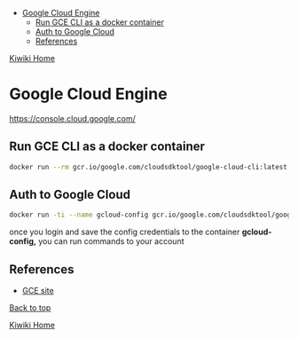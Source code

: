- [Google Cloud Engine](#google-cloud-engine)
  - [Run GCE CLI as a docker container](#run-gce-cli-as-a-docker-container)
  - [Auth to Google Cloud](#auth-to-google-cloud)
  - [References](#references)

[Kiwiki Home](/../../)
# Google Cloud Engine

https://console.cloud.google.com/

## Run GCE CLI as a docker container

```bash
docker run --rm gcr.io/google.com/cloudsdktool/google-cloud-cli:latest gcloud version
```

## Auth to Google Cloud

```bash
docker run -ti --name gcloud-config gcr.io/google.com/cloudsdktool/google-cloud-cli gcloud auth login
```

once you login and save the config credentials to the container **gcloud-config,** you can run commands to your account
## References
- [GCE site](https://cloud.google.com/sdk/docs/downloads-docker)

[Back to top](#)

[Kiwiki Home](/../../)